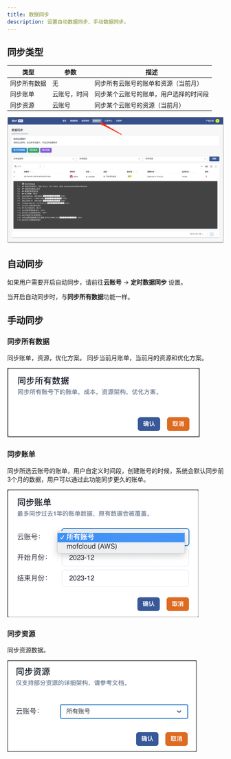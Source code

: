 ```yaml
---
title: 数据同步
description: 设置自动数据同步、手动数据同步。 
---
```


## 同步类型

| 类型     | 参数     | 描述                        |
|--------|--------|---------------------------|
| 同步所有数据 | 无      | 同步所有云账号的账单和资源（当前月） |
| 同步账单   | 云账号，时间 | 同步某个云账号的账单，用户选择的时间段       |
| 同步资源   | 云账号    | 同步某个云账号的资源（当前月）           |

![数据同步面板](assets/sync/sync-overview.png)

## 自动同步
如果用户需要开启自动同步，请前往**云账号** -> **定时数据同步** 设置。

当开启自动同步时，与**同步所有数据**功能一样。

## 手动同步
### **同步所有数据**
同步账单，资源，优化方案。 同步当前月账单，当前月的资源和优化方案。

![同步所有数据](assets/sync/sync-all.png)

### **同步账单**
同步所选云账号的账单，用户自定义时间段，创建账号的时候，系统会默认同步前3个月的数据，用户可以通过此功能同步更久的账单。

![同步账单](assets/sync/sync-bill.png)

### **同步资源**
同步资源数据。

![同步资源](assets/sync/sync-resource.png)

